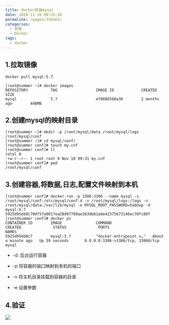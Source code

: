 ```yaml
---
title: docker安装mysql
date: 2020-11-10 09:25:28
permalink: /pages/334a63/
categories:
  - 安装
  - Docker
tags: 
  - docker
---
```

## 1.拉取镜像

`docker pull mysql:5.7`

```shell
[root@summer ~]# docker images
REPOSITORY          TAG                 IMAGE ID            CREATED             SIZE
mysql               5.7                 ef08065b0a30        2 months ago        448MB
```
## 2.创建mysql的映射目录
```shell
[root@summer ~]# mkdir -p /root/mysql/data /root/mysql/logs /root/mysql/conf
[root@summer ~]# cd mysql/conf/
[root@summer conf]# touch my.cnf
[root@summer conf]# ll
total 0
-rw-r--r-- 1 root root 0 Nov 10 09:31 my.cnf
[root@summer conf]# pwd
/root/mysql/conf
```

## 3.创建容器,将数据,日志,配置文件映射到本机
```shell
[root@summer conf]# docker run -p 3306:3306 --name mysql -v /root/mysql/conf:/etc/mysql/conf.d -v /root/mysql/logs:/logs -v /root/mysql/data:/var/lib/mysql -e MYSQL_ROOT_PASSWORD=hadoop -d mysql:5.7
5925d95eb8c70df57a9017ea28d97789ae2639b61a6e42375673146ec70fc89f
[root@summer conf]# docker ps
CONTAINER ID        IMAGE               COMMAND                  CREATED              STATUS              PORTS                               NAMES
5925d95eb8c7        mysql:5.7           "docker-entrypoint.s…"   About a minute ago   Up 59 seconds       0.0.0.0:3306->3306/tcp, 33060/tcp   mysql
```
- -d: 后台运行容器

- -p 将容器的端口映射到本机的端口

- -v 将主机目录挂载到容器的目录

- -e 设置参数

## 4.验证
![](https://cdn.jsdelivr.net/gh/summerking1/image@main/98.png)